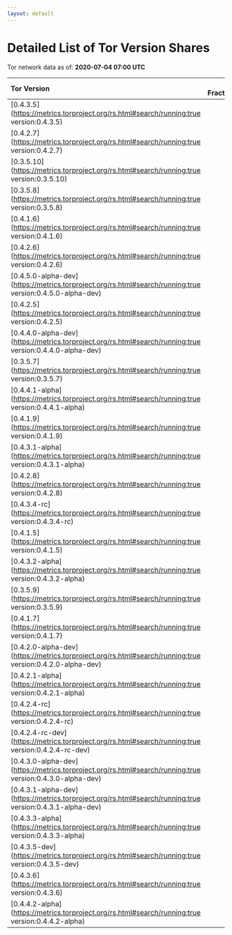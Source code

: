 ```yaml
---
layout: default
---
```



# Detailed List of Tor Version Shares

Tor network data as of: **2020-07-04 07:00 UTC**

| Tor Version                                                                                               |   CW Fraction(%) |   Exit(%) |   Guard(%) |   #Relays |
|:----------------------------------------------------------------------------------------------------------|-----------------:|----------:|-----------:|----------:|
| [0.4.3.5](https://metrics.torproject.org/rs.html#search/running:true version:0.4.3.5)                     |             48.3 |     47.7  |      47.81 |      3015 |
| [0.4.2.7](https://metrics.torproject.org/rs.html#search/running:true version:0.4.2.7)                     |             24.9 |     39.55 |      20.32 |      1395 |
| [0.3.5.10](https://metrics.torproject.org/rs.html#search/running:true version:0.3.5.10)                   |              7   |      1.98 |       8.68 |       722 |
| [0.3.5.8](https://metrics.torproject.org/rs.html#search/running:true version:0.3.5.8)                     |              4.7 |      1.03 |       7    |       299 |
| [0.4.1.6](https://metrics.torproject.org/rs.html#search/running:true version:0.4.1.6)                     |              3.4 |      0.65 |       4.83 |       192 |
| [0.4.2.6](https://metrics.torproject.org/rs.html#search/running:true version:0.4.2.6)                     |              3   |      0.98 |       2.1  |       363 |
| [0.4.5.0-alpha-dev](https://metrics.torproject.org/rs.html#search/running:true version:0.4.5.0-alpha-dev) |              1.7 |      5.59 |       0.08 |       114 |
| [0.4.2.5](https://metrics.torproject.org/rs.html#search/running:true version:0.4.2.5)                     |              1.4 |      1.01 |       1.79 |       121 |
| [0.4.4.0-alpha-dev](https://metrics.torproject.org/rs.html#search/running:true version:0.4.4.0-alpha-dev) |              1   |      0.04 |       1.69 |        29 |
| [0.3.5.7](https://metrics.torproject.org/rs.html#search/running:true version:0.3.5.7)                     |              0.9 |      0    |       1.44 |        32 |
| [0.4.4.1-alpha](https://metrics.torproject.org/rs.html#search/running:true version:0.4.4.1-alpha)         |              0.9 |      0.93 |       0.83 |        47 |
| [0.4.1.9](https://metrics.torproject.org/rs.html#search/running:true version:0.4.1.9)                     |              0.7 |      0.34 |       0.85 |        47 |
| [0.4.3.1-alpha](https://metrics.torproject.org/rs.html#search/running:true version:0.4.3.1-alpha)         |              0.4 |      0    |       0.6  |         5 |
| [0.4.2.8](https://metrics.torproject.org/rs.html#search/running:true version:0.4.2.8)                     |              0.3 |      0    |       0.63 |         3 |
| [0.4.3.4-rc](https://metrics.torproject.org/rs.html#search/running:true version:0.4.3.4-rc)               |              0.2 |      0    |       0.38 |        14 |
| [0.4.1.5](https://metrics.torproject.org/rs.html#search/running:true version:0.4.1.5)                     |              0.1 |      0    |       0.15 |        28 |
| [0.4.3.2-alpha](https://metrics.torproject.org/rs.html#search/running:true version:0.4.3.2-alpha)         |              0.1 |      0    |       0.25 |         7 |
| [0.3.5.9](https://metrics.torproject.org/rs.html#search/running:true version:0.3.5.9)                     |              0   |      0    |       0.12 |         1 |
| [0.4.1.7](https://metrics.torproject.org/rs.html#search/running:true version:0.4.1.7)                     |              0   |      0.05 |       0.03 |         9 |
| [0.4.2.0-alpha-dev](https://metrics.torproject.org/rs.html#search/running:true version:0.4.2.0-alpha-dev) |              0   |      0    |       0    |         1 |
| [0.4.2.1-alpha](https://metrics.torproject.org/rs.html#search/running:true version:0.4.2.1-alpha)         |              0   |      0    |       0.02 |         1 |
| [0.4.2.4-rc](https://metrics.torproject.org/rs.html#search/running:true version:0.4.2.4-rc)               |              0   |      0.06 |       0.01 |         2 |
| [0.4.2.4-rc-dev](https://metrics.torproject.org/rs.html#search/running:true version:0.4.2.4-rc-dev)       |              0   |      0    |       0    |         1 |
| [0.4.3.0-alpha-dev](https://metrics.torproject.org/rs.html#search/running:true version:0.4.3.0-alpha-dev) |              0   |      0    |       0    |         2 |
| [0.4.3.1-alpha-dev](https://metrics.torproject.org/rs.html#search/running:true version:0.4.3.1-alpha-dev) |              0   |      0    |       0    |         1 |
| [0.4.3.3-alpha](https://metrics.torproject.org/rs.html#search/running:true version:0.4.3.3-alpha)         |              0   |      0    |       0.12 |        10 |
| [0.4.3.5-dev](https://metrics.torproject.org/rs.html#search/running:true version:0.4.3.5-dev)             |              0   |      0    |       0    |         1 |
| [0.4.3.6](https://metrics.torproject.org/rs.html#search/running:true version:0.4.3.6)                     |              0   |      0    |       0.15 |         2 |
| [0.4.4.2-alpha](https://metrics.torproject.org/rs.html#search/running:true version:0.4.4.2-alpha)         |              0   |      0    |       0    |         1 |